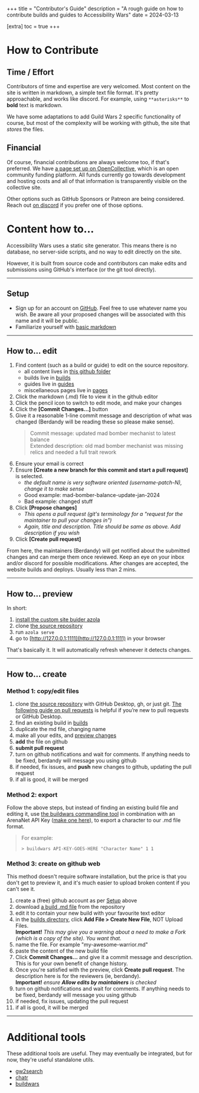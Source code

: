 +++
title = "Contributor's Guide"
description = "A rough guide on how to contribute builds and guides to Accessibility Wars"
date = 2024-03-13

[extra]
toc = true
+++

# How to Contribute

## Time / Effort
Contributors of time and expertise are very welcomed. Most content on the site is written in markdown, a simple text file format.
It's pretty approachable, and works like discord. For example, using `**asterisks**` to **bold** text is markdown.

We have some adaptations to add Guild Wars 2 specific functionality of course, but most of the complexity will be working with github, the site
that _stores_ the files.

## Financial

Of course, financial contributions are always welcome too, if that's preferred. We have
[a page set up on OpenCollective](https://opencollective.com/accessibility-wars), which is an open community
funding platform. All funds currently go towards development and hosting costs and all of that information is transparently visible on the collective site.

Other options such as GitHub Sponsors or Patreon are being considered. Reach out [on discord](@/discord/_index.md) if
you prefer one of those options.

# Content how to...

Accessibility Wars uses a static site generator. This means there is no database, no server-side scripts, and no way to edit directly on the site.

However, it is built from source code and contributors can make edits and submissions using GitHub's interface (or the git tool directly).

---

## Setup

- Sign up for an account on [GitHub](https://github.com). Feel free to use whatever name you wish. Be aware all your proposed changes will be associated with this name and it will be public.
- Familiarize yourself with [basic markdown](https://www.markdownguide.org/basic-syntax/)

---

## How to... edit

1. Find content (such as a build or guide) to edit on the source repository.
	- all content lives in [this github folder](https://github.com/accessibilitywars/zaw2/tree/master/content)
	- builds live in [builds](https://github.com/accessibilitywars/zaw2/tree/master/content/builds)
	- guides live in [guides](https://github.com/accessibilitywars/zaw2/tree/master/content/guides)
	- miscellaneous pages live in [pages](https://github.com/accessibilitywars/zaw2/tree/master/content/pages)
2. Click the markdown (.md) file to view it in the github editor
3. Click the pencil icon to switch to edit mode, and make your changes
4. Click the **[Commit Changes...]** button
5. Give it a reasonable 1-line commit message and description of what was changed (Berdandy will be reading these so please make sense).
	> Commit message: updated mad bomber mechanist to latest balance<br/>
	> Extended description: old mad bomber mechanist was missing relics and needed a full trait rework
6. Ensure your email is correct
7. Ensure **[Create a new branch for this commit and start a pull request]** is selected.
	- _the default name is very software oriented (username-patch-N), change it to make sense_
	- Good example: mad-bomber-balance-update-jan-2024
	- Bad example: changed stuff
8. Click **[Propose changes]**
	- _This opens a pull request (git's terminology for a "request for the maintainer to pull your changes in")_
	- _Again, title and description. Title should be same as above. Add description if you wish_
9. Click **[Create pull request]**

From here, the maintainers (Berdandy) will get notified about the submitted changes and can merge them once reviewed. Keep an eye on your
inbox and/or discord for possible modifications. After changes are accepted, the website builds and deploys. Usually less than 2 mins.

---

## How to... preview

In short:

1. [install the custom site buider azola](https://github.com/berdandy/azola/releases/latest/)
1. clone [the source repository](https://github.com/accessibilitywars/zaw2)
1. run `azola serve`
1. go to [http://127.0.0.1:1111](http://127.0.0.1:1111) in your browser

That's basically it. It will automatically refresh whenever it detects changes.

---

## How to... create

### Method 1: copy/edit files

1. clone [the source repository](https://github.com/accessibilitywars/zaw2) with GitHub Desktop, gh, or just git. [The following guide on pull requests](https://docs.github.com/en/desktop/working-with-your-remote-repository-on-github-or-github-enterprise/viewing-a-pull-request-in-github-desktop) is helpful if you’re new to pull requests or GitHub Desktop.
1. find an existing build in [builds](https://github.com/accessibilitywars/zaw2/tree/master/content/builds)
1. duplicate the md file, changing name
1. make all your edits, and [preview changes](#how-to-preview)
1. **add** the file on github
1. **submit pull request**
1. turn on github notifications and wait for comments. If anything needs to be fixed, berdandy will message you using github
1. if needed, fix issues, and **push** new changes to github, updating the pull request
1. if all is good, it will be merged

### Method 2: export

Follow the above steps, but instead of finding an existing build file and editing it,
use [the buildwars commandline tool](https://github.com/berdandy/buildwars) in combination with an ArenaNet API
Key ([make one here](https://account.arena.net/applications)), to export a character to our .md file format.

> For example:
> 
> `> buildwars API-KEY-GOES-HERE "Character Name" 1 1`

### Method 3: create on github web

This method doesn't require software installation, but the price is that you don't get to preview it, and it's much easier
to upload broken content if you can't see it.

1. create a (free) github account as per [Setup](#setup) above
1. download [a build .md file](https://github.com/accessibilitywars/zaw2/tree/master/content/builds) from the repository
1. edit it to contain your new build with your favourite text editor
1. in the [builds directory](https://github.com/accessibilitywars/zaw2/tree/master/content/builds), click **Add File > Create New File**, NOT Upload Files.<br/>**Important!** _This may give you a warning about a need to make a Fork (which is a copy of the site). You want that._
1. name the file. For example "my-awesome-warrior.md"
1. paste the content of the new build file
1. Click **Commit Changes...** and give it a commit message and description. This is for your own benefit of change history.
1. Once you're satisfied with the preview, click **Create pull request**. The description here is for the reviewers (ie, berdandy).<br/>
**Important!** _ensure **Allow edits by maintainers** is checked_
1. turn on github notifications and wait for comments. If anything needs to be fixed, berdandy will message you using github
1. if needed, fix issues, updating the pull request
1. if all is good, it will be merged

---

# Additional tools

These additional tools are useful. They may eventually be integrated, but for now, they're useful standalone utils.

- [gw2search](https://github.com/berdandy/gw2search)
- [chatr](https://github.com/berdandy/chatr)
- [buildwars](https://github.com/berdandy/buildwars)
